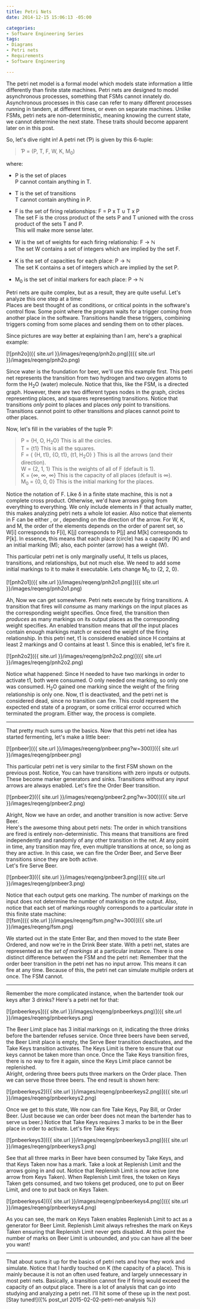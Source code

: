 ```yaml
---
title: Petri Nets
date: 2014-12-15 15:06:13 -05:00

categories:
- Software Engineering Series
tags:
- Diagrams
- Petri nets
- Requirements
- Software Engineering

---
```

The petri net model is a formal model which models state information a little differently than finite state machines. Petri nets are designed to model asynchronous processes, something that FSMs cannot innately do. Asynchronous processes in this case can refer to many different processes running in tandem, at different times, or even on separate machines. Unlike FSMs, petri nets are non-deterministic, meaning knowing the current state, we cannot determine the next state. These traits should become apparent later on in this post.  

So, let's dive right in! A petri net (Ƥ) is given by this 6-tuple:

> Ƥ = (P, T, F, W, K, M<sub>0</sub>)

where:

*   P is the set of places  
     P cannot contain anything in T.

*   T is the set of transitions  
     T cannot contain anything in P.

*   F is the set of firing relationships: F = P x T ∪ T x P  
     The set F is the cross product of the sets P and T unioned with the cross product of the sets T and P.  
     This will make more sense later.

*   W is the set of weights for each firing relationship: F → ℕ  
     The set W contains a set of integers which are implied by the set F.

*   K is the set of capacities for each place: P → ℕ  
     The set K contains a set of integers which are implied by the set P.

*   M<sub>0</sub> is the set of initial markers for each place: P → ℕ

Petri nets are quite complex, but as a result, they are quite useful. Let's analyze this one step at a time:  
 Places are best thought of as conditions, or critical points in the software's control flow. Some point where the program waits for a trigger coming from another place in the software. Transitions handle these triggers, combining triggers coming from some places and sending them on to other places.

Since pictures are way better at explaining than I am, here's a graphical example:

[![pnh2o]({{ site.url }}/images/reqeng/pnh2o.png)]({{ site.url }}/images/reqeng/pnh2o.png)

Since water is the foundation for beer, we'll use this example first. This petri net represents the transition from two hydrogen and two oxygen atoms to form the H<sub>2</sub>O (water) molecule. Notice that this, like the FSM, is a directed graph. However, there are two different types nodes in the graph, circles representing places, and squares representing transitions. Notice that transitions _only_ point to places and places _only_ point to transitions. Transitions cannot point to other transitions and places cannot point to other places.

Now, let's fill in the variables of the tuple Ƥ:

> P = {H, O, H<sub>2</sub>O} This is all the circles.  
>  T = {t1} This is all the squares.  
>  F = { {H, t1}, {O, t1}, {t1, H<sub>2</sub>O} } This is all the arrows (and their direction).  
>  W = {2, 1, 1} This is the weights of all of F (default is 1).  
>  K = {∞, ∞, ∞} This is the capacity of all places (default is ∞).  
>  M<sub>0</sub> = {0, 0, 0} This is the initial marking for the places.

Notice the notation of F. Like δ in a finite state machine, this is not a complete cross product. Otherwise, we'd have arrows going from everything to everything. We only include elements in F that actually matter, this makes analyzing petri nets a whole lot easier. Also notice that elements in F can be either <place>,<transition> or <transition>,<place> depending on the direction of the arrow. For W, K, and M, the order of the elements depends on the order of parent set, so W[i] corresponds to F[i], K[j] corresponds to P[j] and M[k] corresponds to P[k]. In essence, this means that each place (circle) has a capacity (K) and an initial marking (M); also, each pointer (arrow) has a weight (W).

This particular petri net is only marginally useful, It tells us places, transitions, and relationships, but not much else. We need to add some initial markings to it to make it executable. Lets change M<sub>0</sub> to {2, 2, 0}.

[![pnh2o1]({{ site.url }}/images/reqeng/pnh2o1.png)]({{ site.url }}/images/reqeng/pnh2o1.png)

Ah, Now we can get somewhere. Petri nets execute by firing transitions. A transition that fires will _consume_ as many markings on the input places as the corresponding weight specifies. Once fired, the transition then _produces_ as many markings on its output places as the corresponding weight specifies. An enabled transition means that _all_ the input places contain enough markings match or exceed the weight of the firing relationship. In this petri net, t1 is considered enabled since H contains at least 2 markings and O contains at least 1\. Since this is enabled, let's fire it.

[![pnh2o2]({{ site.url }}/images/reqeng/pnh2o2.png)]({{ site.url }}/images/reqeng/pnh2o2.png)

Notice what happened: Since H needed to have two markings in order to activate t1, both were consumed. O only needed one marking, so only one was consumed. H<sub>2</sub>O gained one marking since the weight of the firing relationship is only one. Now, t1 is deactivated, and the petri net is considered dead, since no transition can fire. This could represent the expected end state of a program, or some critical error occurred which terminated the program. Either way, the process is complete.

* * *

That pretty much sums up the basics. Now that this petri net idea has started fermenting, let's make a little beer:

[![pnbeer]({{ site.url }}/images/reqeng/pnbeer.png?w=300)]({{ site.url }}/images/reqeng/pnbeer.png)

This particular petri net is very similar to the first FSM shown on the previous post. Notice, You can have transitions with zero inputs or outputs. These become marker generators and sinks. Transitions without any _input_ arrows are always enabled. Let's fire the Order Beer transition.

[![pnbeer2]({{ site.url }}/images/reqeng/pnbeer2.png?w=300)]({{ site.url }}/images/reqeng/pnbeer2.png)

Alright, Now we have an order, and another transition is now active: Serve Beer.  
 Here's the awesome thing about petri nets: The order in which transitions are fired is entirely non-deterministic. This means that transitions are fired independently and randomly of any other transition in the net. At any point in time, any transition may fire, even multiple transitions at once, so long as they are active. In this case, we can fire the Order Beer, and Serve Beer transitions since they are both active.  
 Let's fire Serve Beer.

[![pnbeer3]({{ site.url }}/images/reqeng/pnbeer3.png)]({{ site.url }}/images/reqeng/pnbeer3.png)

Notice that each output gets one marking. The number of markings on the input does not determine the number of markings on the output. Also, notice that each set of markings roughly corresponds to a particular _state_ in this finite state machine:  
[![fsm]({{ site.url }}/images/reqeng/fsm.png?w=300)]({{ site.url }}/images/reqeng/fsm.png)

We started out in the state Enter Bar, and then moved to the state Beer Ordered, and now we're in the Drink Beer state. With a petri net, states are represented as the _set of markings_ at a particular instance. There is one distinct difference between the FSM and the petri net: Remember that the order beer transition in the petri net has no input arrow. This means it can fire at any time. Because of this, the petri net can simulate multiple orders at once. The FSM cannot.

* * *

Remember the more complicated instance, when the bartender took our keys after 3 drinks? Here's a petri net for that:

[![pnbeerkeys]({{ site.url }}/images/reqeng/pnbeerkeys.png)]({{ site.url }}/images/reqeng/pnbeerkeys.png)

The Beer Limit place has 3 initial markings on it, indicating the three drinks before the bartender refuses service. Once three beers have been served, the Beer Limit place is empty, the Serve Beer transition deactivates, and the Take Keys transition activates. The Keys Limit is there to ensure that our keys cannot be taken more than once. Once the Take Keys transition fires, there is no way to fire it again, since the Keys Limit place cannot be replenished.  
 Alright, ordering three beers puts three markers on the Order place. Then we can serve those three beers. The end result is shown here:

[![pnbeerkeys2]({{ site.url }}/images/reqeng/pnbeerkeys2.png)]({{ site.url }}/images/reqeng/pnbeerkeys2.png)

Once we get to this state, We now can fire Take Keys, Pay Bill, or Order Beer. (Just because we can order beer does not mean the bartender has to serve us beer.) Notice that Take Keys requires 3 marks to be in the Beer place in order to activate. Let's fire Take Keys:

[![pnbeerkeys3]({{ site.url }}/images/reqeng/pnbeerkeys3.png)]({{ site.url }}/images/reqeng/pnbeerkeys3.png)

See that all three marks in Beer have been consumed by Take Keys, and that Keys Taken now has a mark. Take a look at Replenish Limit and the arrows going in and out. Notice that Replenish Limit is now active (one arrow from Keys Taken). When Replenish Limit fires, the token on Keys Taken gets consumed, and two tokens get produced, one to put on Beer Limit, and one to put back on Keys Taken.

[![pnbeerkeys4]({{ site.url }}/images/reqeng/pnbeerkeys4.png)]({{ site.url }}/images/reqeng/pnbeerkeys4.png)

As you can see, the mark on Keys Taken enables Replenish Limit to act as a generator for Beer Limit. Replenish Limit always refreshes the mark on Keys Taken ensuring that Replenish Limit never gets disabled. At this point the number of marks on Beer Limit is unbounded, and you can have all the beer you want!

* * *

That about sums it up for the basics of petri nets and how they work and simulate. Notice that I hardly touched on K (the capacity of a place). This is mainly because it is not an often used feature, and largely unnecessary in most petri nets. Basically, a transition cannot fire if firing would exceed the capacity of an output place. There is a lot of analysis that can go into studying and analyzing a petri net. I'll hit some of these up in the next post. [Stay tuned!]({% post_url 2015-02-02-petri-net-analysis %})

